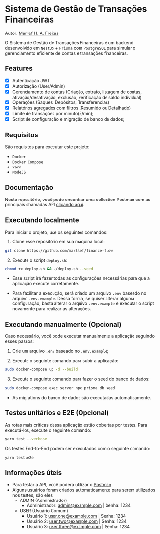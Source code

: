 # Sistema de Gestão de Transações Financeiras

Autor: [Marllef H. A. Freitas](https://github.com/marllef)

O Sistema de Gestão de Transações Financeiras é um backend desenvolvido em `NestJS` + `Prisma` com `PostgreSQL` para simular o gerenciamento eficiente de contas e transações financeiras.

## Features
- [x] Autenticação JWT
- [x] Autorização (User/Admin)
- [x] Gerenciamento de contas (Criação, extrato, listagem de contas, ativação/desativação, exclusão, verificação de saldo individual)
- [x] Operações (Saques, Depósitos, Transferencias)
- [x] Relatórios agregados com filtros (Resumido ou Detalhado)
- [x] Limite de transações por minuto(5/min);
- [x] Script de configuração e migração de banco de dados;

## Requisitos

São requisitos para executar este projeto:

- `Docker`
- `Docker Compose`
- `Yarn`
- `NodeJS`

## Documentação

Neste repositório, você pode encontrar uma collection Postman com as principais chamadas API [clicando aqui](/docs/api.postman_collection.json).


## Executando localmente

Para iniciar o projeto, use os seguintes comandos:
1. Clone esse repositório em sua máquina local:

```sh
git clone https://github.com/marllef/finance-flow
```

2. Execute o script `deploy.sh`:

```sh
chmod +x deploy.sh && ./deploy.sh --seed
```
- Esse script irá fazer todas as configurações necessárias para que a aplicação execute corretamente.

- Para facilitar a execução, será criado um arquivo `.env` baseado no arquivo `.env.example`. Dessa forma, se quiser alterar alguma configuração, basta alterar o arquivo `.env.example` e executar o script novamente para realizar as alterações.

## Executando manualmente (Opcional)

Caso necessário, você pode executar manualmente a aplicação seguindo esses passos:

1. Crie um arquivo `.env` baseado no `.env.example`;

2. Execute o seguinte comando para subir a aplicação:
``` sh  
sudo docker-compose up -d --build
```

3. Execute o seguinte comando para fazer o seed do banco de dados:
``` sh 
sudo docker-compose exec server npx prisma db seed
```

- As migrations do banco de dados são executadas automaticamente.


## Testes unitários e E2E (Opcional)

As rotas mais criticas dessa aplicação estão cobertas por testes. Para executá-los, execute o seguinte comando:
``` sh
yarn test --verbose
```

Os testes End-to-End podem ser executados com o seguinte comando:
``` sh
yarn test:e2e
```

## Informações úteis

- Para testar a API, você poderá utilizar o [Postman](https://www.postman.com/)
- Alguns usuários foram criados automaticamente para serem utilizados nos testes, são eles:
  - ADMIN (Administrador)
    - Administrador: admin@example.com | Senha: 1234
  - USER (Usuário Comum)
    - Usuário 1: user.one@example.com | Senha: 1234
    - Usuário 2: user.two@example.com | Senha: 1234
    - Usuário 3: user.three@example.com | Senha: 1234